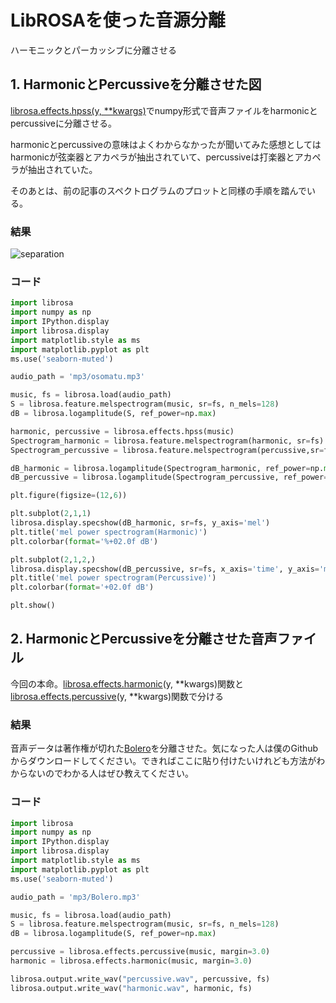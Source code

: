 # LibROSAを使った音源分離

ハーモニックとパーカッシブに分離させる

## 1. HarmonicとPercussiveを分離させた図

[librosa.effects.hpss(y, **kwargs)](http://librosa.github.io/librosa/generated/librosa.effects.hpss.html?highlight=hpss#librosa.effects.hpss)でnumpy形式で音声ファイルをharmonicとpercussiveに分離させる。

harmonicとpercussiveの意味はよくわからなかったが聞いてみた感想としてはharmonicが弦楽器とアカペラが抽出されていて、percussiveは打楽器とアカペラが抽出されていた。

そのあとは、前の記事のスペクトログラムのプロットと同様の手順を踏んでいる。

### 結果

![separation](https://user-images.githubusercontent.com/28590220/28965886-4eff2162-794e-11e7-894b-a7fcdf1f7c00.png)

### コード

```python
import librosa
import numpy as np
import IPython.display
import librosa.display
import matplotlib.style as ms
import matplotlib.pyplot as plt
ms.use('seaborn-muted')

audio_path = 'mp3/osomatu.mp3'

music, fs = librosa.load(audio_path)
S = librosa.feature.melspectrogram(music, sr=fs, n_mels=128)
dB = librosa.logamplitude(S, ref_power=np.max)

harmonic, percussive = librosa.effects.hpss(music)
Spectrogram_harmonic = librosa.feature.melspectrogram(harmonic, sr=fs)
Spectrogram_percussive = librosa.feature.melspectrogram(percussive,sr=fs)

dB_harmonic = librosa.logamplitude(Spectrogram_harmonic, ref_power=np.max)
dB_percussive = librosa.logamplitude(Spectrogram_percussive, ref_power=np.max)

plt.figure(figsize=(12,6))

plt.subplot(2,1,1)
librosa.display.specshow(dB_harmonic, sr=fs, y_axis='mel')
plt.title('mel power spectrogram(Harmonic)')
plt.colorbar(format='%+02.0f dB')

plt.subplot(2,1,2,)
librosa.display.specshow(dB_percussive, sr=fs, x_axis='time', y_axis='mel')
plt.title('mel power spectrogram(Percussive)')
plt.colorbar(format='+02.0f dB')

plt.show()

```

## 2. HarmonicとPercussiveを分離させた音声ファイル

今回の本命。[librosa.effects.harmonic](http://librosa.github.io/librosa/generated/librosa.effects.harmonic.html?highlight=librosa%20effects)(y, **kwargs)関数と[librosa.effects.percussive](http://librosa.github.io/librosa/generated/librosa.effects.percussive.html?highlight=librosa%20effects)(y, **kwargs)関数で分ける

### 結果
音声データは著作権が切れた[Bolero]()を分離させた。気になった人は僕のGithubからダウンロードしてください。できればここに貼り付けたいけれども方法がわからないのでわかる人はぜひ教えてください。

### コード
```python
import librosa
import numpy as np
import IPython.display
import librosa.display
import matplotlib.style as ms
import matplotlib.pyplot as plt
ms.use('seaborn-muted')

audio_path = 'mp3/Bolero.mp3'

music, fs = librosa.load(audio_path)
S = librosa.feature.melspectrogram(music, sr=fs, n_mels=128)
dB = librosa.logamplitude(S, ref_power=np.max)

percussive = librosa.effects.percussive(music, margin=3.0)
harmonic = librosa.effects.harmonic(music, margin=3.0)

librosa.output.write_wav("percussive.wav", percussive, fs)
librosa.output.write_wav("harmonic.wav", harmonic, fs)
```
